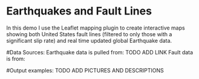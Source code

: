 # Earthquakes and Fault Lines
In this demo I use the Leaflet mapping plugin to create interactive maps showing both United States fault lines (filtered 
to only those with a significant slip rate) and real time updated global Earthquake data.

#Data Sources:
Earthquake data is pulled from:  TODO ADD LINK
Fault data is from:

#Output examples:
TODO ADD PICTURES AND DESCRIPTIONS

